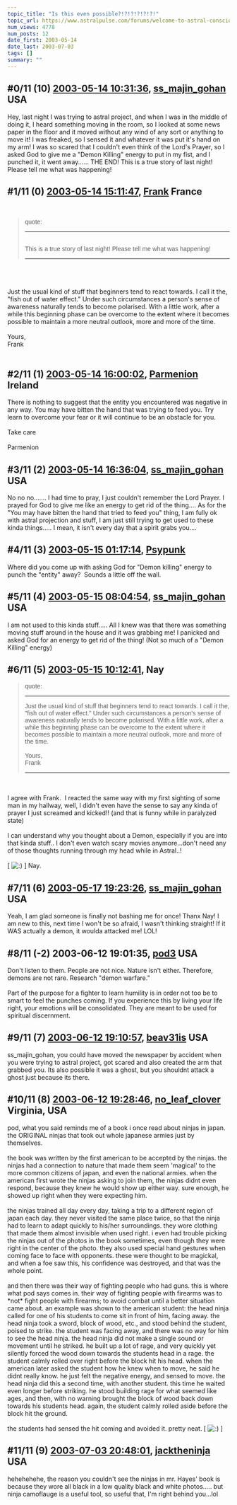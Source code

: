 ```yaml
---
topic_title: "Is this even possible?!?!?!?!?!?!"
topic_url: https://www.astralpulse.com/forums/welcome-to-astral-consciousness!/is-this-even-possible%21%21%21%21%21%21
num_views: 4778
num_posts: 12
date_first: 2003-05-14
date_last: 2003-07-03
tags: []
summary: ""
---
```


## \#0/11 (10) [2003-05-14 10:31:36](https://www.astralpulse.com/forums/index.php?msg=120272), [ss_majin_gohan](https://www.astralpulse.com/forums/profile/?u=1807) USA ##
<section>
Hey, last night I was trying to astral project, and when I was in the middle of doing it, I heard something moving in the room, so I looked at some news paper in the floor and it moved without any wind of any sort or anything to move it! I was freaked, so I sensed it and whatever it was put it's hand on my arm! I was so scared that I couldn't even think of the Lord's Prayer, so I asked God to give me a "Demon Killing" energy to put in my fist, and I punched it, it went away...... THE END! This is a true story of last night! Please tell me what was happening!
</section>

## \#1/11 (0) [2003-05-14 15:11:47](https://www.astralpulse.com/forums/index.php?msg=31306), [Frank](https://www.astralpulse.com/forums/profile/?u=359) France ##
<section>
<br>
<blockquote id='"quote"'>
 <font face='"Arial"' id='"quote"' size='"1"'>
  quote:
  <hr height='"1"' id='"quote"' noshade=""/>
  <br>
  This is a true story of last night! Please tell me what was happening!
  <br>
  <hr height='"1"' id='"quote"' noshade=""/>
 </font>
</blockquote>
<br>
<br>
<br>
Just the usual kind of stuff that beginners tend to react towards. I call it the, "fish out of water effect." Under such circumstances a person's sense of awareness naturally tends to become polarised. With a little work, after a while this beginning phase can be overcome to the extent where it becomes possible to maintain a more neutral outlook, more and more of the time.
<br>
<br>
Yours,
<br>
Frank
<br>
<br>
</section>

## \#2/11 (1) [2003-05-14 16:00:02](https://www.astralpulse.com/forums/index.php?msg=31312), [Parmenion](https://www.astralpulse.com/forums/profile/?u=1792) Ireland ##
<section>
There is nothing to suggest that the entity you encountered was negative in any way. You may have bitten the hand that was trying to feed you. Try learn to overcome your fear or it will continue to be an obstacle for you.
<br>
<br>
Take care
<br>
<br>
Parmenion
</section>

## \#3/11 (2) [2003-05-14 16:36:04](https://www.astralpulse.com/forums/index.php?msg=31314), [ss_majin_gohan](https://www.astralpulse.com/forums/profile/?u=1807) USA ##
<section>
No no no....... I had time to pray, I just couldn't remember the Lord Prayer. I prayed for God to give me like an energy to get rid of the thing.... As for the "You may have bitten the hand that tried to feed you" thing, I am fully ok with astral projection and stuff, I am just still trying to get used to these kinda things..... I mean, it isn't every day that a spirit grabs you....
</section>

## \#4/11 (3) [2003-05-15 01:17:14](https://www.astralpulse.com/forums/index.php?msg=31350), [Psypunk](https://www.astralpulse.com/forums/profile/?u=2190)  ##
<section>
Where did you come up with asking God for "Demon killing" energy to punch the "entity" away?  Sounds a little off the wall.
</section>

## \#5/11 (4) [2003-05-15 08:04:54](https://www.astralpulse.com/forums/index.php?msg=31365), [ss_majin_gohan](https://www.astralpulse.com/forums/profile/?u=1807) USA ##
<section>
I am not used to this kinda stuff..... All I knew was that there was something moving stuff around in the house and it was grabbing me! I panicked and asked God for an energy to get rid of the thing! (Not so much of a "Demon Killing" energy)
</section>

## \#6/11 (5) [2003-05-15 10:12:41](https://www.astralpulse.com/forums/index.php?msg=31376), Nay  ##
<section>
<blockquote id='"quote"'>
 <font face='"Arial"' id='"quote"' size='"1"'>
  quote:
  <hr height='"1"' id='"quote"' noshade=""/>
  Just the usual kind of stuff that beginners tend to react towards. I call it the, "fish out of water effect." Under such circumstances a person's sense of awareness naturally tends to become polarised. With a little work, after a while this beginning phase can be overcome to the extent where it becomes possible to maintain a more neutral outlook, more and more of the time.
  <br>
  <br>
  Yours,
  <br>
  Frank
  <hr height='"1"' id='"quote"' noshade=""/>
 </font>
</blockquote>
<br>
<br>
I agree with Frank.  I reacted the same way with my first sighting of some man in my hallway, well, I didn't even have the sense to say any kinda of prayer I just screamed and kicked!! (and that is funny while in paralyzed state)
<br>
<br>
I can understand why you thought about a Demon, especially if you are into that kinda stuff.. I don't even watch scary movies anymore...don't need any of those thoughts running through my head while in Astral..!
<br>
<br>
[
<img alt=":)" class="smiley" src="https://www.astralpulse.com/forums/Smileys/fugue/smiley.png" title="Smiley"/>
] Nay.
</section>

## \#7/11 (6) [2003-05-17 19:23:26](https://www.astralpulse.com/forums/index.php?msg=31523), [ss_majin_gohan](https://www.astralpulse.com/forums/profile/?u=1807) USA ##
<section>
Yeah, I am glad someone is finally not bashing me for once! Thanx Nay! I am new to this, next time I won't be so afraid, I wasn't thinking straight! If it WAS actually a demon, it woulda attacked me! LOL!
</section>

## \#8/11 (-2) 2003-06-12 19:01:35, [pod3](https://www.astralpulse.com/forums/profile/?u=1409) USA ##
<section>
Don't listen to them. People are not nice. Nature isn't either. Therefore, demons are not rare. Research "demon warfare."
<br>
<br>
Part of the purpose for a fighter to learn humility is in order not too be to smart to feel the punches coming. If you experience this by living your life right, your emotions will be consolidated. They are meant to be used for spiritual discernment.
</section>

## \#9/11 (7) [2003-06-12 19:10:57](https://www.astralpulse.com/forums/index.php?msg=34564), [beav31is](https://www.astralpulse.com/forums/profile/?u=2303) USA ##
<section>
ss_majin_gohan, you could have moved the newspaper by accident when you were trying to astral project, got scared and also created the arm that grabbed you. Its also possible it was a ghost, but you shouldnt attack a ghost just because its there.
</section>

## \#10/11 (8) [2003-06-12 19:28:46](https://www.astralpulse.com/forums/index.php?msg=34567), [no_leaf_clover](https://www.astralpulse.com/forums/profile/?u=1764) Virginia, USA ##
<section>
pod, what you said reminds me of a book i once read about ninjas in japan. the ORIGINAL ninjas that took out whole japanese armies just by themselves.
<br>
<br>
the book was written by the first american to be accepted by the ninjas. the ninjas had a connection to nature that made them seem 'magical' to the more common citizens of japan, and even the national armies. when the american first wrote the ninjas asking to join them, the ninjas didnt even respond, because they knew he would show up either way. sure enough, he showed up right when they were expecting him.
<br>
<br>
the ninjas trained all day every day, taking a trip to a different region of japan each day. they never visited the same place twice, so that the ninja had to learn to adapt quickly to his/her surroundings. they wore clothing that made them almost invisible when used right. i even had trouble picking the ninjas out of the photos in the book sometimes, even though they were right in the center of the photo. they also used special hand gestures when coming face to face with opponents. these were thought to be magickal, and when a foe saw this, his confidence was destroyed, and that was the whole point.
<br>
<br>
and then there was their way of fighting people who had guns. this is where what pod says comes in. their way of fighting people with firearms was to *not* fight people with firearms; to avoid combat until a better situation came about. an example was shown to the american student: the head ninja called for one of his students to come sit in front of him, facing away. the head ninja took a sword, block of wood, etc., and stood behind the student, poised to strike. the student was facing away, and there was no way for him to see the head ninja. the head ninja did not make a single sound or movement until he striked. he built up a lot of rage, and very quickly yet silently forced the wood down towards the students head in a rage. the student calmly rolled over right before the block hit his head. when the american later asked the student how he knew when to move, he said he didnt really know. he just felt the negative energy, and sensed to move. the head ninja did this a second time, with another student. this time he waited even longer before striking. he stood building rage for what seemed like ages, and then, with no warning brought the block of wood back down towards his students head. again, the student calmly rolled aside before the block hit the ground.
<br>
<br>
the students had sensed the hit coming and avoided it. pretty neat. [
<img alt=":)" class="smiley" src="https://www.astralpulse.com/forums/Smileys/fugue/smiley.png" title="Smiley"/>
]
</section>

## \#11/11 (9) [2003-07-03 20:48:01](https://www.astralpulse.com/forums/index.php?msg=37935), [jacktheninja](https://www.astralpulse.com/forums/profile/?u=2419) USA ##
<section>
hehehehehe, the reason you couldn't see the ninjas in mr. Hayes' book is because they wore all black in a low quality black and white photos..... but ninja camoflauge is a useful tool, so useful that, I'm right behind you...lol
</section>